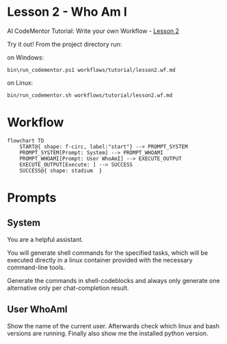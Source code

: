 # Lesson 2 - Who Am I

AI CodeMentor Tutorial: Write your own Workflow - [Lesson 2](../../docs/tutorial/lesson2.md)

Try it out! From the project directory run:

on Windows:
```shell
bin\run_codementor.ps1 workflows/tutorial/lesson2.wf.md
```
on Linux:
```shell
bin/run_codementor.sh workflows/tutorial/lesson2.wf.md
```


# Workflow

```mermaid
flowchart TD
    START@{ shape: f-circ, label:"start"} --> PROMPT_SYSTEM
    PROMPT_SYSTEM[Prompt: System] --> PROMPT_WHOAMI
    PROMPT_WHOAMI[Prompt: User WhoAmI] --> EXECUTE_OUTPUT
    EXECUTE_OUTPUT[Execute: ] --> SUCCESS
    SUCCESS@{ shape: stadium  }
```

# Prompts

## System

You are a helpful assistant.

You will generate shell commands for the specified tasks, which will be executed directly in a linux container provided with the necessary command-line tools.

Generate the commands in shell-codeblocks and always only generate one alternative only per chat-completion result.

## User WhoAmI

Show the name of the current user.
Afterwards check which linux and bash versions are running.
Finally also show me the installed python version.

